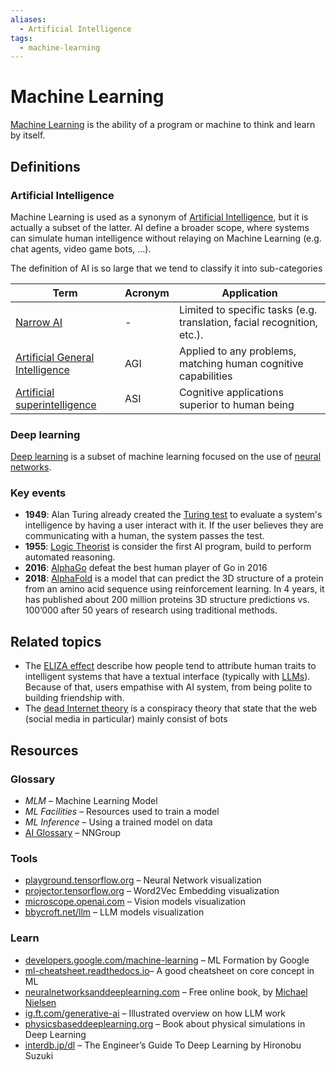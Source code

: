 ```yaml
---
aliases:
  - Artificial Intelligence
tags:
  - machine-learning
---
```


<!-- TODO

# **Learning Paradigms and Approaches**

- Supervised Learning
- Unsupervised Learning
- Reinforcement Learning
- Semi-Supervised Learning
- Self-Supervised Learning

# **Prediction and Analysis Tasks**

- Classification
	- Support Vector Machine (SVM)
	- Bayesian classifier
- Regression
- Forecasting (e.g., time-series analysis)
- Anomaly Detection
- Clustering
	- K-mean
	- DBSCAN

# **Model Types and Architectures**

- Decision Trees
- Random Forests
- Support Vector Machines (SVMs)
- Neural Networks (general concept)

# **Deep Learning Techniques**

- Convolutional Neural Networks (CNNs)
- Recurrent Neural Networks (RNNs)
- Transformers (e.g., BERT, GPT)
- Autoencoders
- Generative Models (e.g., VAEs)
- Transfer Learning

# **AI Applications**

- Natural Language Processing (NLP)
- Robotic Process Automation (RPA)
- Computer Vision
- Speech Recognition
- Recommender Systems

# **Optimization and Evaluation**

- Gradient Descent
- Hyperparameter Tuning
- Model Evaluation Metrics (e.g., accuracy, precision, recall)

-->

# Machine Learning

[Machine Learning](https://en.wikipedia.org/wiki/Machine_learning) is the ability of a program or machine to think and learn by itself.

## Definitions

### Artificial Intelligence

Machine Learning is used as a synonym of [Artificial Intelligence](https://en.wikipedia.org/wiki/Artificial_intelligence), but it is actually a subset of the latter. AI define a broader scope, where systems can simulate human intelligence without relaying on Machine Learning (e.g. chat agents, video game bots, …).

The definition of AI is so large that we tend to classify it into sub-categories

| Term                                                                                                                      | Acronym | Application                                                             |
| ------------------------------------------------------------------------------------------------------------------------- | ------- | ----------------------------------------------------------------------- |
| [Narrow AI](https://en.wikipedia.org/wiki/Weak_artificial_intelligence)                                                   | -       | Limited to specific tasks (e.g. translation, facial recognition, etc.). |
| [Artificial General Intelligence](https://en.wikipedia.org/wiki/Artificial_general_intelligence)                          | AGI     | Applied to any problems, matching human cognitive capabilities          |
| [Artificial superintelligence](https://en.wikipedia.org/wiki/Artificial_superintelligence "Artificial superintelligence") | ASI     | Cognitive applications superior to human being                          |
### Deep learning

[Deep learning](https://en.wikipedia.org/wiki/Deep_learning) is a subset of machine learning focused on the use of [neural networks](architectures/neural-network/neural-network.md). 
### Key events

- **1949**: Alan Turing already created the [Turing test](https://en.wikipedia.org/wiki/Turing_test) to evaluate a system's intelligence by having a user interact with it. If the user believes they are communicating with a human, the system passes the test.
- **1955**: [Logic Theorist](https://en.wikipedia.org/wiki/Logic_Theorist) is consider the first AI program, build to perform automated reasoning.
- **2016**: [AlphaGo](https://en.wikipedia.org/wiki/AlphaGo) defeat the best human player of Go in 2016
- **2018**: [AlphaFold](https://en.wikipedia.org/wiki/AlphaFold) is a model that can predict the 3D structure of a protein from an amino acid sequence using reinforcement learning. In 4 years, it has published about 200 million proteins 3D structure predictions vs. 100’000 after 50 years of research using traditional methods.

## Related topics

- The [ELIZA effect](https://en.wikipedia.org/wiki/ELIZA_effect) describe how people tend to attribute human traits to intelligent systems that have a textual interface (typically with [LLMs](application/nlp.md)). Because of that, users empathise with AI system, from being polite to building friendship with.
- The [dead Internet theory](https://en.wikipedia.org/wiki/Dead_Internet_theory) is a conspiracy theory that state that the web (social media in particular) mainly consist of bots 

## Resources

### Glossary

- *MLM* – Machine Learning Model
- *ML Facilities* – Resources used to train a model
- *ML Inference* – Using a trained model on data
- [AI Glossary](https://www.nngroup.com/articles/artificial-intelligence-glossary/) – NNGroup

### Tools

- [playground.tensorflow.org](https://playground.tensorflow.org) – Neural Network visualization
- [projector.tensorflow.org](https://projector.tensorflow.org) – Word2Vec Embedding visualization
- [microscope.openai.com](https://microscope.openai.com) – Vision models visualization
- [bbycroft.net/llm](https://bbycroft.net/llm) – LLM models visualization

### Learn

- [developers.google.com/machine-learning](https://developers.google.com/machine-learning) – ML Formation by Google
- [ml-cheatsheet.readthedocs.io](https://ml-cheatsheet.readthedocs.io)– A good cheatsheet on core concept in ML
- [neuralnetworksanddeeplearning.com](https://neuralnetworksanddeeplearning.com) – Free online book, by [Michael Nielsen](http://michaelnielsen.org)
- [ig.ft.com/generative-ai](https://ig.ft.com/generative-ai/) – Illustrated overview on how LLM work
- [physicsbaseddeeplearning.org](https://physicsbaseddeeplearning.org) – Book about physical simulations in Deep Learning
- [interdb.jp/dl](https://www.interdb.jp/dl/) – The Engineer’s Guide To Deep Learning by Hironobu Suzuki


<!-- HELLO WORLD DEEP LEARNING
- https://github.com/robert/hello-deep-learning
- -->
